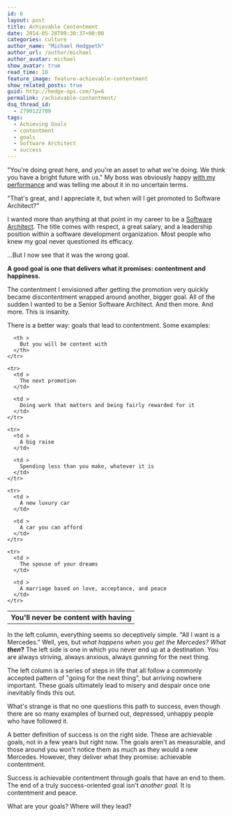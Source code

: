 ```yaml
---
id: 6
layout: post
title: Achievable Contentment
date: 2014-05-28T09:30:37+00:00
categories: culture
author_name: "Michael Hedgpeth"
author_url: /author/michael
author_avatar: michael
show_avatar: true
read_time: 10
feature_image: feature-achievable-contentment 
show_related_posts: true 
guid: http://hedge-ops.com/?p=6
permalink: /achievable-contentment/
dsq_thread_id:
  - 2790122789
tags:
  - Achieving Goals
  - contentment
  - goals
  - Software Architect
  - success
---
```

"You're doing great here, and you're an asset to what we're doing. We think you have a bright future with us." My boss was obviously happy [with my performance](/ten-takeaways-from-the-last-10-years-at-radiantncr/) and was telling me about it in no uncertain terms.

"That's great, and I appreciate it, but when will I get promoted to Software Architect?"<!--more-->

I wanted more than anything at that point in my career to be a [Software Architect](http://money.cnn.com/magazines/moneymag/bestjobs/2010/snapshots/1.html). The title comes with respect, a great salary, and a leadership position within a software development organization. Most people who knew my goal never questioned its efficacy.

…But I now see that it was the wrong goal.

**A good goal is one that delivers what it promises: contentment and happiness.**

The contentment I envisioned after getting the promotion very quickly became discontentment wrapped around another, bigger goal. All of the sudden I wanted to be a Senior Software Architect. And then more. And more. This is insanity.

There is a better way: goals that lead to contentment. Some examples:

<div class="table-responsive">
  <table  style="width:100%; "  class="easy-table easy-table-default " border="0">
    <tr>
      <th >
        You'll never be content with having
      </th>
      
      <th >
        But you will be content with
      </th>
    </tr>
    
    <tr>
      <td >
        The next promotion
      </td>
      
      <td >
        Doing work that matters and being fairly rewarded for it
      </td>
    </tr>
    
    <tr>
      <td >
        A big raise
      </td>
      
      <td >
        Spending less than you make, whatever it is
      </td>
    </tr>
    
    <tr>
      <td >
        A new luxury car
      </td>
      
      <td >
        A car you can afford
      </td>
    </tr>
    
    <tr>
      <td >
        The spouse of your dreams
      </td>
      
      <td >
        A marriage based on love, acceptance, and peace
      </td>
    </tr>
  </table>
</div>

In the left column, everything seems so deceptively simple. "All I want is a Mercedes." Well, yes, but _what happens when you get the Mercedes? What **then**_**?** The left side is one in which you never end up at a destination. You are always striving, always anxious, always gunning for the next thing.

The left column is a series of steps in life that all follow a commonly accepted pattern of "going for the next thing", but arriving nowhere important. These goals ultimately lead to misery and despair once one inevitably finds this out.

What's strange is that no one questions this path to success, even though there are so many examples of burned out, depressed, unhappy people who have followed it.

A better definition of success is on the right side. These are achievable goals, not in a few years but right now. The goals aren't as measurable, and those around you won't notice them as much as they would a new Mercedes. However, they deliver what they promise: achievable contentment.

Success is achievable contentment through goals that have an end to them. The end of a truly success-oriented goal isn't _another goal._ It is contentment and peace.

What are your goals? Where will they lead?